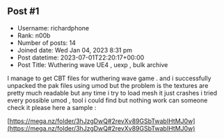 ## Post #1
- Username: richardphone
- Rank: n00b
- Number of posts: 14
- Joined date: Wed Jan 04, 2023 8:31 pm
- Post datetime: 2023-07-01T22:20:17+00:00
- Post Title: Wuthering wave UE4 , uexp , bulk archive

I manage to get CBT files for wuthering wave game . and i successfully unpacked the pak files using umod but the problem is the textures are pretty much readable but any time i try to load mesh it just crashes i tried every possible umod , tool i could find but nothing work can someone check it please here a sample : 

[https://mega.nz/folder/3hJzgDwQ#2revXv89GSbTwabIHtMJ0w](https://mega.nz/folder/3hJzgDwQ#2revXv89GSbTwabIHtMJ0w)
